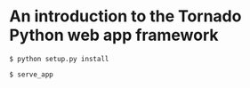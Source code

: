 An introduction to the Tornado Python web app framework
===

`$ python setup.py install`  

`$ serve_app`  